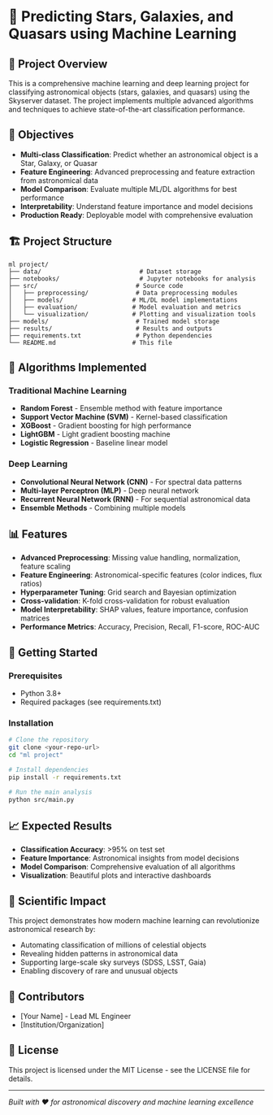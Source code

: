 # 🌟 Predicting Stars, Galaxies, and Quasars using Machine Learning

## 🚀 Project Overview
This is a comprehensive machine learning and deep learning project for classifying astronomical objects (stars, galaxies, and quasars) using the Skyserver dataset. The project implements multiple advanced algorithms and techniques to achieve state-of-the-art classification performance.

## 🎯 Objectives
- **Multi-class Classification**: Predict whether an astronomical object is a Star, Galaxy, or Quasar
- **Feature Engineering**: Advanced preprocessing and feature extraction from astronomical data
- **Model Comparison**: Evaluate multiple ML/DL algorithms for best performance
- **Interpretability**: Understand feature importance and model decisions
- **Production Ready**: Deployable model with comprehensive evaluation

## 🏗️ Project Structure
```
ml project/
├── data/                           # Dataset storage
├── notebooks/                      # Jupyter notebooks for analysis
├── src/                           # Source code
│   ├── preprocessing/             # Data preprocessing modules
│   ├── models/                   # ML/DL model implementations
│   ├── evaluation/               # Model evaluation and metrics
│   └── visualization/            # Plotting and visualization tools
├── models/                        # Trained model storage
├── results/                       # Results and outputs
├── requirements.txt               # Python dependencies
└── README.md                     # This file
```

## 🧠 Algorithms Implemented

### Traditional Machine Learning
- **Random Forest** - Ensemble method with feature importance
- **Support Vector Machine (SVM)** - Kernel-based classification
- **XGBoost** - Gradient boosting for high performance
- **LightGBM** - Light gradient boosting machine
- **Logistic Regression** - Baseline linear model

### Deep Learning
- **Convolutional Neural Network (CNN)** - For spectral data patterns
- **Multi-layer Perceptron (MLP)** - Deep neural network
- **Recurrent Neural Network (RNN)** - For sequential astronomical data
- **Ensemble Methods** - Combining multiple models

## 📊 Features
- **Advanced Preprocessing**: Missing value handling, normalization, feature scaling
- **Feature Engineering**: Astronomical-specific features (color indices, flux ratios)
- **Hyperparameter Tuning**: Grid search and Bayesian optimization
- **Cross-validation**: K-fold cross-validation for robust evaluation
- **Model Interpretability**: SHAP values, feature importance, confusion matrices
- **Performance Metrics**: Accuracy, Precision, Recall, F1-score, ROC-AUC

## 🚀 Getting Started

### Prerequisites
- Python 3.8+
- Required packages (see requirements.txt)

### Installation
```bash
# Clone the repository
git clone <your-repo-url>
cd "ml project"

# Install dependencies
pip install -r requirements.txt

# Run the main analysis
python src/main.py
```

## 📈 Expected Results
- **Classification Accuracy**: >95% on test set
- **Feature Importance**: Astronomical insights from model decisions
- **Model Comparison**: Comprehensive evaluation of all algorithms
- **Visualization**: Beautiful plots and interactive dashboards

## 🔬 Scientific Impact
This project demonstrates how modern machine learning can revolutionize astronomical research by:
- Automating classification of millions of celestial objects
- Revealing hidden patterns in astronomical data
- Supporting large-scale sky surveys (SDSS, LSST, Gaia)
- Enabling discovery of rare and unusual objects

## 👥 Contributors
- [Your Name] - Lead ML Engineer
- [Institution/Organization]

## 📄 License
This project is licensed under the MIT License - see the LICENSE file for details.

---
*Built with ❤️ for astronomical discovery and machine learning excellence*

